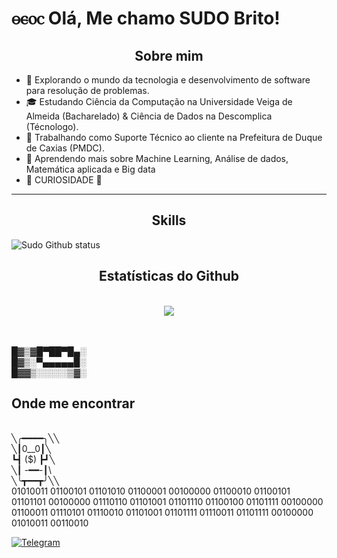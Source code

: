 <h1> ⲑⲉⲟⲥ Olá, Me chamo SUDO Brito! </h1>

<p> 

<h2 align="center">Sobre mim</h2> 

- 🤔 Explorando o mundo da tecnologia e desenvolvimento de software para resolução de problemas.
- 🎓 Estudando Ciência da Computação na Universidade Veiga de Almeida (Bacharelado) & Ciência de Dados na Descomplica (Técnologo).
- 💼 Trabalhando como Suporte Técnico ao cliente na Prefeitura de Duque de Caxias (PMDC).
- 🌱 Aprendendo mais sobre Machine Learning, Análise de dados, Matemática aplicada e Big data
- 🤯 CURIOSIDADE 🤯

---

<h2 align="center"> Skills </h2>

![Sudo Github status](https://github-readme-stats.vercel.app/api/top-langs/?username=SudoMaster7&layout=compact)

<h2 align="center">Estatísticas do Github</h2>
<br>
<div align="center">
  <picture>
  <source
    srcset="https://github-readme-stats.vercel.app/api?username=SudoMaster7&show_icons=true&theme=dark"
    media="(prefers-color-scheme: dark)"
  />
  <source
    srcset="https://github-readme-stats.vercel.app/api?username=SudoMaster7&show_icons=true"
    media="(prefers-color-scheme: light), (prefers-color-scheme: no-preference)"
  />
  <img src="https://github-readme-stats.vercel.app/api?username=SudoMaster7&show_icons=true" />
  </picture>
</div>
<br>
<div style="display: inline_block">

<p>
<br>█▓▒▓█▀██▀█▄░
<br>█▓▒░▀▄▄▄▄▄█░
<br>█▓▓▒░░░░░▒▓░
  
<h2>Onde me encontrar</h2>
<p>
  <br>╲╭━━━━╮╲╲
  <br>╲┃0__0┃╲
  <br>┗┫   ($) ┣┛╲
  <br>╲┃  -━━-┃\
  <br>╲╰┳━━┳╯╲╲
<br> 01010011 01100101 01101010 01100001 00100000 01100010 01100101 01101101 00100000 01110110 01101001 01101110 01100100 01101111 00100000 01100011 01110101 01110010 01101001 01101111 01110011 01101111 00100000 01010011 00110010 
  <br>
</p>


[![Telegram](https://img.icons8.com/?size=100&id=63306&format=png&color=000000)](https://t.me/Sudomasther)

